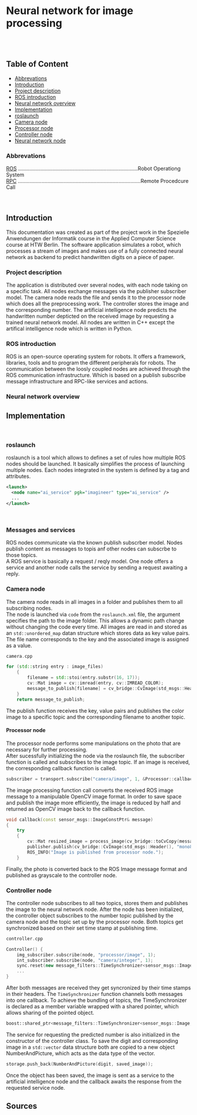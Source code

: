 # Neural network for image processing
</br></br>

## Table of Content
- [Abbrevations](#abbrevations)
- [Introduction](#introduction)
- [Project description](#project-description)
- [ROS introduction](#ros-introduction)
- [Neural network overview](#neural-network-overview)
- [Implementation](#implementation) 
- [roslaunch](#roslaunch)
- [Camera node](#camera-node)
- [Processor node](#processor-node)
- [Controller node](#controller-node)
- [Neural network node](#neural-network-node)

### Abbrevations
[ROS](#ros) .................................................................................Robot Operationg System</br>
[RPC](#rpc) ...................................................................................Remote Procedcure Call
</br>
</br>
</br>
## Introduction
This documentation was created as part of the project work in the Spezielle Anwendungen der Informatik course in the Applied Computer Science course at HTW Berlin. The software application simulates a robot, which processes a stream of images and makes use of a fully connected neural network as backend to predict handwritten digits on a piece of paper.
</br>
### Project description
The application is distributed over several nodes, with each node taking on a specific task. All nodes exchange messages via the publisher subscriber model. The camera node reads the file and sends it to the processor node which does all the preprocessing work. The controller stores the image and the corresponding number. The artificial intelligence node predicts the handwritten number depticted on the received image by requesting a trained neural network model. All nodes are written in C++ except the artifical intelligence node which is written in Python.
</br>

### ROS introduction
ROS  is an open-source operating system for robots. It offers a framework, libraries, tools and to program the different peripherals for robots. The communication between the loosly coupled nodes are achieved through the ROS communication infrastructure. Which is based on a publish subscribe message infrastructure and RPC-like services and actions. 
</br>

### Neural network overview

## Implementation
</br>

### roslaunch
roslaunch is a tool which allows to defines a set of rules how multiple ROS nodes should be launched. It basically simplifies the process of launching multiple nodes. Each nodes integrated in the system is defined by a tag and attributes.
```xml
<launch>
  <node name="ai_service" pgk="imagineer" type="ai_service" />
  ...
</launch>
```
</br>

### Messages and services
ROS nodes communicate via the known publish subscrber model. Nodes publish content as messages to topis anf other nodes can subscrbe to those topics. </br>
A ROS service is basically a request / reqly model. One node offers a service and another node calls the service by sending a request awaiting a reply.

### Camera node
The camera node reads in all images in a folder and publishes them to all subscribing nodes.</br>
The node is launched via ``code`` from the ```roslaunch.xml``` file, the argument specifies the path to the image folder. This allows a dynamic path change without changing the code every time. All images are read in and stored as an ```std::unordered_map``` datan structure which stores data as key value pairs. The file name corresponds to the key and the associated image is assigned as a value.</br>

```cpp
camera.cpp

for (std::string entry : image_files)
    {
        filename = std::stoi(entry.substr(16, 17));
        cv::Mat image = cv::imread(entry, cv::IMREAD_COLOR);
        message_to_publish[filename] = cv_bridge::CvImage(std_msgs::Header(), "bgr8", image).toImageMsg(); // adds filename as key and cv_bridge Image as value  
    }
    return message_to_publish; 
```

The publish function receives the key, value pairs and publishes the color image to a specific topic and the corresponding filename to another topic.
</br>

#### Processor node
The processor node performs some manipulations on the photo that are necessary for further processing.</br>
After sucessfully initializing the node via the roslaunch file, the subscriber function is called and subscribes to the image topic. If an image is received, the corresponding callback function is called.</br>

```cpp
subscriber = transport.subscribe("camera/image", 1, &Processor::callback, this);
```
The image processing function call converts the received ROS image message to a manipulable OpenCV image format. In order to save space and publish the image more efficiently, the image is reduced by half and returned as OpenCV image back to the callback function.   
```c++
void callback(const sensor_msgs::ImageConstPtr& message)
{
    try
    {
        cv::Mat resized_image = process_image(cv_bridge::toCvCopy(message)->image); // Converts the cv_bridge back to a ros image and processes it.
        publisher.publish(cv_bridge::CvImage(std_msgs::Header(), "mono8", resized_image).toImageMsg()); 
        ROS_INFO("Image is published from processor node.");
    }
```      
Finally, the photo is converted back to the ROS Image message format and published as grayscale to the controller node.

### Controller node
The controller node subscribes to all two topics, stores them and publishes the image to the neural network node.
After the node has been initialized, the controller object subscribes to the number topic published by the camera node and the topic set up by the processor node. Both topics get synchronized based on their set time stamp at publishing time. 

```c++
controller.cpp

Controller() {
    img_subscriber.subscribe(node, "processor/image", 1);
    int_subscriber.subscribe(node, "camera/integer", 1); 
    sync.reset(new message_filters::TimeSynchronizer<sensor_msgs::Image, imagineer::Number>(img_subscriber, int_subscriber, 10));
    ...
}
```
After both messages are received they get syncronized by their time stamps in their headers. The ```TimeSynchronizer``` function channels both messages into one callback. To achieve the bundling of topics, the TimeSynchronizer is declared as a member variable wrapped with a shared pointer, which allows sharing of the pointed object.
```c++
boost::shared_ptr<message_filters::TimeSynchronizer<sensor_msgs::Image, imagineer::Number>> sync;
```
The service for requesting the predicted number is also initialized in the constructor of the controller class. To save the digit and corresponding image in a ```std::vector``` data structure both are copied to a new object NumberAndPicture, which acts as the data type of the vector.
```c++
storage.push_back(NumberAndPicture(digit, saved_image));
```
Once the object has been saved, the image is sent as a service to the artificial intelligence node and the callback awaits the response from the requested service node.
## Sources
